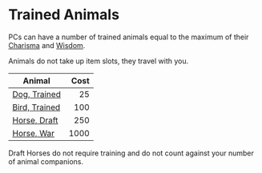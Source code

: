 # Trained Animals

PCs can have a number of trained animals equal to the maximum of their [Charisma](../Player%20Characters/Chosen%20Statistics/Charisma.md) and [Wisdom](../Player%20Characters/Chosen%20Statistics/Wisdom.md).

Animals do not take up item slots, they travel with you.

| Animal                                                                         | Cost |
| ------------------------------------------------------------------------------ | ---: |
| [Dog, Trained](Individual%20Item%20Cards/Gear/25%20Coins/Dog,%20Trained.md)    |   25 |
| [Bird, Trained](Individual%20Item%20Cards/Gear/100%20Coins/Bird,%20Trained.md) |  100 |
| [Horse, Draft](Individual%20Item%20Cards/Gear/250%20Coins/Horse,%20Draft.md)   |  250 |
| [Horse, War](Individual%20Item%20Cards/Gear/1000%20Coins/Horse,%20War.md)      | 1000 |
Draft Horses do not require training and do not count against your number of animal companions.